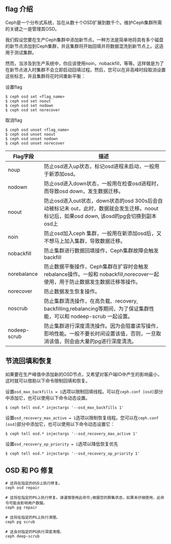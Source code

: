 flag	介绍
---

Ceph是一个分布式系统，旨在从数十个OSD扩展到数千个。维护Ceph集群所需的关键之一是管理其OSD。

我们假设您要在生产Ceph集群中添加新节点。一种方法是简单地将具有多个磁盘的新节点添加到Ceph集群，并且集群将开始回填并将数据混洗到新节点上。这适用于测试集群。

然而，当涉及到生产系统中，你应该使用noin，nobackfill，等等。这样做是为了在新节点进入时集群不会立即启动回填过程。然后，您可以在非高峰时段取消设置这些标志，并且集群将花时间重新平衡：

设置flag
```
$ ceph osd set <flag_name>
$ ceph osd set noout
$ ceph osd set nodown
$ ceph osd set norecover
```

取消flag
```
$ ceph osd unset <flag_name>
$ ceph osd unset noout
$ ceph osd unset nodown
$ ceph osd unset norecover
```


| Flag字段 | 描述 |
|----------|-----|
| noup | 防止osd进入up状态，标记osd进程未启动，一般用于新添加osd。 |
| nodown | 防止osd进入down状态，一般用在检查osd进程时，而导致osd down，发生数据迁移。 |
| noout | 防止osd进入out状态，down状态的osd	300s后会自动被标记未	out，此时，数据就会发生迁移。noout标记后，如果osd	down,	该osd的pg会切换到副本osd上 |
| noin | 防止osd加入ceph	集群，一般用在新添加osd后，又不想马上加入集群，导致数据迁移。 |
| nobackfill | 防止集群进行数据回填操作，Ceph集群故障会触发	backfill |
| norebalance | 防止数据平衡操作，Ceph集群在扩容时会触发rebalance操作。一般和 nobackfill,norecover一起使用，用于防止数据发生数据迁移等操作。 |
| norecover | 防止数据发生恢复操作。 |
| noscrub | 防止集群清洗操作，在高负载、recovery,	backfilling,rebalancing等期间，为了保证集群性能，可以和	nodeep-scrub	一起设置。 |
| nodeep-scrub | 防止集群进行深度清洗操作。因为会阻塞读写操作，影响性能。一般不要长时间设置该值，否则，一旦取消该值，则会由大量的pg进行深度清洗。 |


节流回填和恢复
---
如果要在生产峰值中添加新的OSD节点，又希望对客户端IO中产生的影响最小，这时就可以借助以下命令限制回填和恢复。

设置`osd_max_backfills = 1`选项以限制回填线程。可以在`ceph.conf [osd]`部分中添加它，也可以使用以下命令动态设置。
```
$ ceph tell osd.* injectargs '--osd_max_backfills 1'
```

设置`osd_recovery_max_active = 1`选项以限制恢复线程。您可以在`ceph.conf [osd]`部分中添加它，也可以使用以下命令动态设置它：
```
$ ceph tell osd.* injectargs '--osd_recovery_max_active 1'
```

设置`osd_recovery_op_priority = 1`选项以降低恢复优先
```
$ ceph tell osd.* injectargs '--osd_recovery_op_priority 1'
```
 
OSD	和	PG	修复
---
```
# 这将在指定的OSD上执行修复。
ceph osd repair

# 这将在指定的PG上执行修复。请谨慎使用此命令;根据您的群集状态，如果未仔细使用，此命令可能会影响用户数据。
ceph pg repair

# 这将在指定的PG上执行清理。
ceph pg scrub 

# 这会对指定的PG执行深度清理。
ceph deep-scrub 
```
